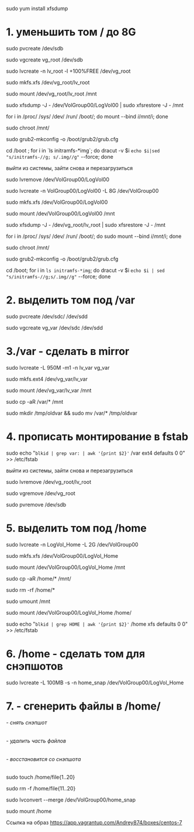 sudo yum install xfsdump

# 1. уменьшить том / до 8G

sudo pvcreate /dev/sdb  

sudo vgcreate vg_root /dev/sdb  

sudo lvcreate -n lv_root -l +100%FREE /dev/vg_root  

sudo mkfs.xfs /dev/vg_root/lv_root  

sudo mount /dev/vg_root/lv_root /mnt  

sudo xfsdump -J - /dev/VolGroup00/LogVol00 | sudo xfsrestore -J - /mnt  

for i in /proc/ /sys/ /dev/ /run/ /boot/; do mount --bind $i /mnt/$i; done  

sudo chroot /mnt/  

sudo grub2-mkconfig -o /boot/grub2/grub.cfg  

cd /boot ; for i in \`ls initramfs-*img\`; do dracut -v $i `echo $i|sed "s/initramfs-//g; s/.img//g"` --force; done  


выйти из системы, зайти снова и перезагрузиться

sudo lvremove /dev/VolGroup00/LogVol00  

sudo lvcreate -n VolGroup00/LogVol00 -L 8G /dev/VolGroup00  

sudo mkfs.xfs /dev/VolGroup00/LogVol00  

sudo mount /dev/VolGroup00/LogVol00  /mnt  

sudo xfsdump -J - /dev/vg_root/lv_root | sudo xfsrestore -J - /mnt  

for i in /proc/ /sys/ /dev/ /run/ /boot/; do sudo mount --bind $i /mnt/$i; done  

sudo chroot /mnt/  

sudo grub2-mkconfig -o /boot/grub2/grub.cfg  

cd /boot; for i in `ls initramfs-*img`; do dracut -v $i `echo $i | sed "s/initramfs-//g;s/.img//g"` --force; done  


# 2. выделить том под /var

sudo pvcreate /dev/sdc/ /dev/sdd  

sudo vgcreate vg_var /dev/sdc /dev/sdd  


# 3./var - сделать в mirror

sudo lvcreate -L 950M -m1 -n lv_var vg_var  

sudo mkfs.ext4 /dev/vg_var/lv_var  

sudo mount /dev/vg_var/lv_var /mnt  

sudo cp -aR /var/* /mnt  

sudo mkdir /tmp/oldvar && sudo mv /var/* /tmp/oldvar  


# 4. прописать монтирование в fstab  

sudo echo "`blkid | grep var: | awk '{print $2}'` /var ext4 defaults 0 0" >> /etc/fstab  


выйти из системы, зайти снова и перезагрузиться

sudo lvremove /dev/vg_root/lv_root  

sudo vgremove /dev/vg_root  

sudo pvremove /dev/sdb  


# 5. выделить том под /home

sudo lvcreate -n LogVol_Home -L 2G /dev/VolGroup00  

sudo mkfs.xfs /dev/VolGroup00/LogVol_Home  

sudo mount /dev/VolGroup00/LogVol_Home /mnt  

sudo cp -aR /home/* /mnt/  

 sudo rm -rf /home/*  
 
sudo umount /mnt  

sudo mount /dev/VolGroup00/LogVol_Home /home/  

sudo echo "`blkid | grep HOME | awk '{print $2}'` /home xfs defaults 0 0" >> /etc/fstab

# 6. /home - сделать том для снэпшотов

sudo lvcreate -L 100MB -s -n home_snap /dev/VolGroup00/LogVol_Home

# 7. - сгенерить файлы в /home/

###### - снять снэпшот  

###### - удалить часть файлов  

###### - восстановится со снэпшота  

sudo touch /home/file{1..20}  

sudo rm -f /home/file{11..20}  

sudo lvconvert --merge /dev/VolGroup00/home_snap  

sudo mount /home

Ссылка на образ
https://app.vagrantup.com/Andrey874/boxes/centos-7
